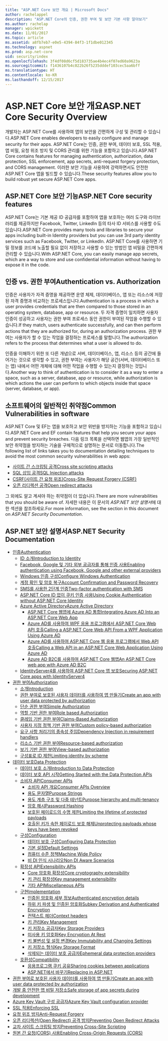 ```yaml
---
title: "ASP.NET Core 보안 개요 | Microsoft Docs"
author: rachelappel
description: "ASP.NET Core의 인증, 권한 부여 및 보안 기본 사항 알아보기"
ms.author: rachelap
manager: wpickett
ms.date: 11/01/2017
ms.topic: article
ms.assetid: a8fb7eb7-e0e5-4394-84f3-1f1dbe012345
ms.technology: aspnet
ms.prod: asp.net-core
uid: security/index
ms.openlocfilehash: 3f4df08d6cf5d183735ae4b4ec4f07ed60a9623a
ms.sourcegitcommit: f1436107b4c022b26f5235dddef103cec5aa6bff
ms.translationtype: HT
ms.contentlocale: ko-KR
ms.lasthandoff: 12/15/2017
---
```

# <a name="aspnet-core-security-overview"></a><span data-ttu-id="e96f8-103">ASP.NET Core 보안 개요</span><span class="sxs-lookup"><span data-stu-id="e96f8-103">ASP.NET Core Security Overview</span></span>

<span data-ttu-id="e96f8-104">개발자는 ASP.NET Core를 사용하여 앱의 보안을 간편하게 구성 및 관리할 수 있습니다.</span><span class="sxs-lookup"><span data-stu-id="e96f8-104">ASP.NET Core enables developers to easily configure and manage security for their apps.</span></span> <span data-ttu-id="e96f8-105">ASP.NET Core는 인증, 권한 부여, 데이터 보호, SSL 적용, 앱 비밀, 요청 위조 방지 및 CORS 관리를 위한 기능을 포함하고 있습니다.</span><span class="sxs-lookup"><span data-stu-id="e96f8-105">ASP.NET Core contains features for managing authentication, authorization, data protection, SSL enforcement, app secrets, anti-request forgery protection, and CORS management.</span></span> <span data-ttu-id="e96f8-106">이러한 보안 기능을 사용하여 강력하면서도 안전한 ASP.NET Core 앱을 빌드할 수 있습니다.</span><span class="sxs-lookup"><span data-stu-id="e96f8-106">These security features allow you to build robust yet secure ASP.NET Core apps.</span></span> 

## <a name="aspnet-core-security-features"></a><span data-ttu-id="e96f8-107">ASP.NET Core 보안 기능</span><span class="sxs-lookup"><span data-stu-id="e96f8-107">ASP.NET Core security features</span></span>

<span data-ttu-id="e96f8-108">ASP.NET Core는 기본 제공 ID 공급자를 포함하여 앱을 보호하는 여러 도구와 라이브러리를 제공하지만 Facebook, Twitter, LinkedIn 등의 타사 ID 서비스를 사용할 수도 있습니다.</span><span class="sxs-lookup"><span data-stu-id="e96f8-108">ASP.NET Core provides many tools and libraries to secure your apps including built-in Identity providers but you can use 3rd party identity services such as Facebook, Twitter, or LinkedIn.</span></span> <span data-ttu-id="e96f8-109">ASP.NET Core를 사용하면 기밀 정보를 코드에 노출할 필요 없이 저장하고 사용할 수 있는 방법인 앱 비밀을 간편하게 관리할 수 있습니다.</span><span class="sxs-lookup"><span data-stu-id="e96f8-109">With ASP.NET Core, you can easily manage app secrets, which are a way to store and use confidential information without having to expose it in the code.</span></span> 

## <a name="authentication-vs-authorization"></a><span data-ttu-id="e96f8-110">인증 vs. 권한 부여</span><span class="sxs-lookup"><span data-stu-id="e96f8-110">Authentication vs. Authorization</span></span>

<span data-ttu-id="e96f8-111">인증은 사용자가 자격 증명을 제공하면 운영 체제, 데이터베이스, 앱 또는 리소스에 저장된 자격 증명과 비교하는 프로세스입니다.</span><span class="sxs-lookup"><span data-stu-id="e96f8-111">Authentication is a process in which a user provides credentials that are then compared to those stored in an operating system, database, app or resource.</span></span> <span data-ttu-id="e96f8-112">두 자격 증명이 일치하면 사용자 인증이 성공하고 사용자는 권한 부여 프로세스 동안 권한이 부여된 작업을 수행할 수 있습니다.</span><span class="sxs-lookup"><span data-stu-id="e96f8-112">If they match, users authenticate successfully, and can then perform actions that they are authorized for, during an authorization process.</span></span> <span data-ttu-id="e96f8-113">권한 부여는 사용자가 할 수 있는 작업을 결정하는 프로세스를 말합니다.</span><span class="sxs-lookup"><span data-stu-id="e96f8-113">The authorization refers to the process that determines what a user is allowed to do.</span></span> 

<span data-ttu-id="e96f8-114">인증을 이해하기 위한 또 다른 개념으로 서버, 데이터베이스, 앱, 리소스 등의 공간에 들어가는 것으로 생각할 수 있고, 권한 부여는 사용자가 해당 공간(서버, 데이터베이스 또는 앱) 내에서 어떤 개체에 대해 어떤 작업을 수행할 수 있는지 결정하는 것입니다.</span><span class="sxs-lookup"><span data-stu-id="e96f8-114">Another way to think of authentication is to consider it as a way to enter a space, such as a server, database, app or resource, while authorization is which actions the user can perform to which objects inside that space (server, database, or app).</span></span>

## <a name="common-vulnerabilities-in-software"></a><span data-ttu-id="e96f8-115">소프트웨어의 일반적인 취약점</span><span class="sxs-lookup"><span data-stu-id="e96f8-115">Common Vulnerabilities in software</span></span>

<span data-ttu-id="e96f8-116">ASP.NET Core 및 EF는 앱을 보호하고 보안 위반을 방지하는 기능을 포함하고 있습니다.</span><span class="sxs-lookup"><span data-stu-id="e96f8-116">ASP.NET Core and EF contain features that help you secure your apps and prevent security breaches.</span></span> <span data-ttu-id="e96f8-117">다음 링크 목록을 선택하면 웹앱의 가장 일반적인 보안 취약점을 방지하는 기술을 구체적으로 설명하는 문서로 이동합니다.</span><span class="sxs-lookup"><span data-stu-id="e96f8-117">The following list of links takes you to documentation detailing techniques to avoid the most common security vulnerabilities in web apps:</span></span>

* [<span data-ttu-id="e96f8-118">사이트 간 스크립팅 공격</span><span class="sxs-lookup"><span data-stu-id="e96f8-118">Cross site scripting attacks</span></span>](https://docs.microsoft.com/aspnet/core/security/cross-site-scripting)
* [<span data-ttu-id="e96f8-119">SQL 삽입 공격</span><span class="sxs-lookup"><span data-stu-id="e96f8-119">SQL Injection attacks</span></span>](https://docs.microsoft.com/ef/core/querying/raw-sql)
* [<span data-ttu-id="e96f8-120">CSRF(사이트 간 요청 위조)</span><span class="sxs-lookup"><span data-stu-id="e96f8-120">Cross-Site Request Forgery (CSRF)</span></span>](https://docs.microsoft.com/aspnet/core/security/anti-request-forgery)
* [<span data-ttu-id="e96f8-121">오픈 리디렉션 공격</span><span class="sxs-lookup"><span data-stu-id="e96f8-121">Open redirect attacks</span></span>](https://docs.microsoft.com/aspnet/core/security/preventing-open-redirects)

<span data-ttu-id="e96f8-122">그 외에도 알고 계셔야 하는 취약점이 더 있습니다.</span><span class="sxs-lookup"><span data-stu-id="e96f8-122">There are more vulnerabilities that you should be aware of.</span></span> <span data-ttu-id="e96f8-123">자세한 내용은 이 문서의 *ASP.NET 보안 설명서*에 대한 섹션을 참조하세요.</span><span class="sxs-lookup"><span data-stu-id="e96f8-123">For more information, see the section in this document on *ASP.NET Security Documentation*.</span></span> 

## <a name="aspnet-security-documentation"></a><span data-ttu-id="e96f8-124">ASP.NET 보안 설명서</span><span class="sxs-lookup"><span data-stu-id="e96f8-124">ASP.NET Security Documentation</span></span>

*   [<span data-ttu-id="e96f8-125">인증</span><span class="sxs-lookup"><span data-stu-id="e96f8-125">Authentication</span></span>](authentication/index.md)
    *   [<span data-ttu-id="e96f8-126">ID 소개</span><span class="sxs-lookup"><span data-stu-id="e96f8-126">Introduction to Identity</span></span>](authentication/identity.md)
    *   [<span data-ttu-id="e96f8-127">Facebook, Google 및 기타 외부 공급자를 통해 인증 사용</span><span class="sxs-lookup"><span data-stu-id="e96f8-127">Enabling authentication using Facebook, Google and other external providers</span></span>](authentication/social/index.md)
    * [<span data-ttu-id="e96f8-128">Windows 인증 구성</span><span class="sxs-lookup"><span data-stu-id="e96f8-128">Configure Windows Authentication</span></span>](authentication/windowsauth.md)
    *   [<span data-ttu-id="e96f8-129">계정 확인 및 암호 복구</span><span class="sxs-lookup"><span data-stu-id="e96f8-129">Account Confirmation and Password Recovery</span></span>](authentication/accconfirm.md)
    *   [<span data-ttu-id="e96f8-130">SMS를 사용한 2단계 인증</span><span class="sxs-lookup"><span data-stu-id="e96f8-130">Two-factor authentication with SMS</span></span>](authentication/2fa.md) 
    *   [<span data-ttu-id="e96f8-131">ASP.NET Core ID 없이 쿠키 인증 사용</span><span class="sxs-lookup"><span data-stu-id="e96f8-131">Using Cookie Authentication without ASP.NET Core Identity</span></span>](authentication/cookie.md)
    *   [<span data-ttu-id="e96f8-132">Azure Active Directory</span><span class="sxs-lookup"><span data-stu-id="e96f8-132">Azure Active Directory</span></span>](authentication/azure-active-directory/index.md)
        *   [<span data-ttu-id="e96f8-133">ASP.NET Core 웹앱에 Azure AD 통합</span><span class="sxs-lookup"><span data-stu-id="e96f8-133">Integrating Azure AD Into an ASP.NET Core Web App</span></span>](https://azure.microsoft.com/documentation/samples/active-directory-dotnet-webapp-openidconnect-aspnetcore/)
        *   [<span data-ttu-id="e96f8-134">Azure AD를 사용하여 WPF 응용 프로그램에서 ASP.NET Core Web API 호출</span><span class="sxs-lookup"><span data-stu-id="e96f8-134">Calling a ASP.NET Core Web API From a WPF Application Using Azure AD</span></span>](https://azure.microsoft.com/documentation/samples/active-directory-dotnet-native-aspnetcore/)
        *   [<span data-ttu-id="e96f8-135">Azure AD를 사용하여 ASP.NET Core 웹 응용 프로그램에서 Web API 호출</span><span class="sxs-lookup"><span data-stu-id="e96f8-135">Calling a Web API in an ASP.NET Core Web Application Using Azure AD</span></span>](https://azure.microsoft.com/documentation/samples/active-directory-dotnet-webapp-webapi-openidconnect-aspnetcore/)
        *   [<span data-ttu-id="e96f8-136">Azure AD B2C를 사용하여 ASP.NET Core 웹앱</span><span class="sxs-lookup"><span data-stu-id="e96f8-136">An ASP.NET Core web app with Azure AD B2C</span></span>](https://azure.microsoft.com/resources/samples/active-directory-b2c-dotnetcore-webapp/)
    *   [<span data-ttu-id="e96f8-137">IdentityServer4를 사용하여 ASP.NET Core 앱 보호</span><span class="sxs-lookup"><span data-stu-id="e96f8-137">Securing ASP.NET Core apps with IdentityServer4</span></span>](https://identityserver4.readthedocs.io)
*   [<span data-ttu-id="e96f8-138">권한 부여</span><span class="sxs-lookup"><span data-stu-id="e96f8-138">Authorization</span></span>](authorization/index.md)
    *   [<span data-ttu-id="e96f8-139">소개</span><span class="sxs-lookup"><span data-stu-id="e96f8-139">Introduction</span></span>](authorization/introduction.md)
    *   [<span data-ttu-id="e96f8-140">권한 부여로 보호된 사용자 데이터를 사용하여 앱 만들기</span><span class="sxs-lookup"><span data-stu-id="e96f8-140">Create an app with user data protected by authorization</span></span>](xref:security/authorization/secure-data)
    *   [<span data-ttu-id="e96f8-141">단순 권한 부여</span><span class="sxs-lookup"><span data-stu-id="e96f8-141">Simple Authorization</span></span>](authorization/simple.md)
    *   [<span data-ttu-id="e96f8-142">역할 기반 권한 부여</span><span class="sxs-lookup"><span data-stu-id="e96f8-142">Role based Authorization</span></span>](authorization/roles.md)
    *   [<span data-ttu-id="e96f8-143">클레임 기반 권한 부여</span><span class="sxs-lookup"><span data-stu-id="e96f8-143">Claims-Based Authorization</span></span>](authorization/claims.md)
    *   [<span data-ttu-id="e96f8-144">사용자 지정 정책 기반 권한 부여</span><span class="sxs-lookup"><span data-stu-id="e96f8-144">Custom policy-based authorization</span></span>](authorization/policies.md)
    *   [<span data-ttu-id="e96f8-145">요구 사항 처리기의 종속성 주입</span><span class="sxs-lookup"><span data-stu-id="e96f8-145">Dependency Injection in requirement handlers</span></span>](authorization/dependencyinjection.md)
    *   [<span data-ttu-id="e96f8-146">리소스 기반 권한 부여</span><span class="sxs-lookup"><span data-stu-id="e96f8-146">Resource-based authorization</span></span>](authorization/resourcebased.md)
    *   [<span data-ttu-id="e96f8-147">보기 기반 권한 부여</span><span class="sxs-lookup"><span data-stu-id="e96f8-147">View-based authorization</span></span>](authorization/views.md)
    *   [<span data-ttu-id="e96f8-148">구성표로 ID 제한</span><span class="sxs-lookup"><span data-stu-id="e96f8-148">Limiting identity by scheme</span></span>](authorization/limitingidentitybyscheme.md)
*   [<span data-ttu-id="e96f8-149">데이터 보호</span><span class="sxs-lookup"><span data-stu-id="e96f8-149">Data Protection</span></span>](data-protection/index.md)
    *   [<span data-ttu-id="e96f8-150">데이터 보호 소개</span><span class="sxs-lookup"><span data-stu-id="e96f8-150">Introduction to Data Protection</span></span>](data-protection/introduction.md)
    *   [<span data-ttu-id="e96f8-151">데이터 보호 API 시작</span><span class="sxs-lookup"><span data-stu-id="e96f8-151">Getting Started with the Data Protection APIs</span></span>](data-protection/using-data-protection.md)
    *   [<span data-ttu-id="e96f8-152">소비자 API</span><span class="sxs-lookup"><span data-stu-id="e96f8-152">Consumer APIs</span></span>](data-protection/consumer-apis/index.md)
        *   [<span data-ttu-id="e96f8-153">소비자 API 개요</span><span class="sxs-lookup"><span data-stu-id="e96f8-153">Consumer APIs Overview</span></span>](data-protection/consumer-apis/overview.md)
        *   [<span data-ttu-id="e96f8-154">용도 문자열</span><span class="sxs-lookup"><span data-stu-id="e96f8-154">Purpose Strings</span></span>](data-protection/consumer-apis/purpose-strings.md)
        *   [<span data-ttu-id="e96f8-155">용도 계층 구조 및 다중 테넌트</span><span class="sxs-lookup"><span data-stu-id="e96f8-155">Purpose hierarchy and multi-tenancy</span></span>](data-protection/consumer-apis/purpose-strings-multitenancy.md)
        *   [<span data-ttu-id="e96f8-156">암호 해시</span><span class="sxs-lookup"><span data-stu-id="e96f8-156">Password Hashing</span></span>](data-protection/consumer-apis/password-hashing.md)
        *   [<span data-ttu-id="e96f8-157">보호된 페이로드의 수명 제한</span><span class="sxs-lookup"><span data-stu-id="e96f8-157">Limiting the lifetime of protected payloads</span></span>](data-protection/consumer-apis/limited-lifetime-payloads.md)
        *   [<span data-ttu-id="e96f8-158">호출된 키가 속한 페이로드 보호 해제</span><span class="sxs-lookup"><span data-stu-id="e96f8-158">Unprotecting payloads whose keys have been revoked</span></span>](data-protection/consumer-apis/dangerous-unprotect.md)
    *   [<span data-ttu-id="e96f8-159">구성</span><span class="sxs-lookup"><span data-stu-id="e96f8-159">Configuration</span></span>](data-protection/configuration/index.md)
        *   [<span data-ttu-id="e96f8-160">데이터 보호 구성</span><span class="sxs-lookup"><span data-stu-id="e96f8-160">Configuring Data Protection</span></span>](data-protection/configuration/overview.md)
        *   [<span data-ttu-id="e96f8-161">기본 설정</span><span class="sxs-lookup"><span data-stu-id="e96f8-161">Default Settings</span></span>](data-protection/configuration/default-settings.md)
        *   [<span data-ttu-id="e96f8-162">컴퓨터 수준 정책</span><span class="sxs-lookup"><span data-stu-id="e96f8-162">Machine Wide Policy</span></span>](data-protection/configuration/machine-wide-policy.md)
        *   [<span data-ttu-id="e96f8-163">비 DI 인식 시나리오</span><span class="sxs-lookup"><span data-stu-id="e96f8-163">Non DI Aware Scenarios</span></span>](data-protection/configuration/non-di-scenarios.md)
    *   [<span data-ttu-id="e96f8-164">확장성 API</span><span class="sxs-lookup"><span data-stu-id="e96f8-164">Extensibility APIs</span></span>](data-protection/extensibility/index.md)
        *   [<span data-ttu-id="e96f8-165">Core 암호화 확장성</span><span class="sxs-lookup"><span data-stu-id="e96f8-165">Core cryptography extensibility</span></span>](data-protection/extensibility/core-crypto.md)
        *   [<span data-ttu-id="e96f8-166">키 관리 확장성</span><span class="sxs-lookup"><span data-stu-id="e96f8-166">Key management extensibility</span></span>](data-protection/extensibility/key-management.md)
        *   [<span data-ttu-id="e96f8-167">기타 API</span><span class="sxs-lookup"><span data-stu-id="e96f8-167">Miscellaneous APIs</span></span>](data-protection/extensibility/misc-apis.md)
    *   [<span data-ttu-id="e96f8-168">구현</span><span class="sxs-lookup"><span data-stu-id="e96f8-168">Implementation</span></span>](data-protection/implementation/index.md)
        *   [<span data-ttu-id="e96f8-169">인증된 암호화 세부 정보</span><span class="sxs-lookup"><span data-stu-id="e96f8-169">Authenticated encryption details</span></span>](data-protection/implementation/authenticated-encryption-details.md)
        *   [<span data-ttu-id="e96f8-170">하위 키 파생 및 인증된 암호화</span><span class="sxs-lookup"><span data-stu-id="e96f8-170">Subkey Derivation and Authenticated Encryption</span></span>](data-protection/implementation/subkeyderivation.md)
        *   [<span data-ttu-id="e96f8-171">컨텍스트 헤더</span><span class="sxs-lookup"><span data-stu-id="e96f8-171">Context headers</span></span>](data-protection/implementation/context-headers.md)
        *   [<span data-ttu-id="e96f8-172">키 관리</span><span class="sxs-lookup"><span data-stu-id="e96f8-172">Key Management</span></span>](data-protection/implementation/key-management.md)
        *   [<span data-ttu-id="e96f8-173">키 저장소 공급자</span><span class="sxs-lookup"><span data-stu-id="e96f8-173">Key Storage Providers</span></span>](data-protection/implementation/key-storage-providers.md)
        *   [<span data-ttu-id="e96f8-174">미사용 키 암호화</span><span class="sxs-lookup"><span data-stu-id="e96f8-174">Key Encryption At Rest</span></span>](data-protection/implementation/key-encryption-at-rest.md)
        *   [<span data-ttu-id="e96f8-175">키 불변성 및 설정 변경</span><span class="sxs-lookup"><span data-stu-id="e96f8-175">Key Immutability and Changing Settings</span></span>](data-protection/implementation/key-immutability.md)
        *   [<span data-ttu-id="e96f8-176">키 저장소 형식</span><span class="sxs-lookup"><span data-stu-id="e96f8-176">Key Storage Format</span></span>](data-protection/implementation/key-storage-format.md)
        *   [<span data-ttu-id="e96f8-177">삭제되는 데이터 보호 공급자</span><span class="sxs-lookup"><span data-stu-id="e96f8-177">Ephemeral data protection providers</span></span>](data-protection/implementation/key-storage-ephemeral.md)
    *   [<span data-ttu-id="e96f8-178">호환성</span><span class="sxs-lookup"><span data-stu-id="e96f8-178">Compatibility</span></span>](data-protection/compatibility/index.md)
        *   [<span data-ttu-id="e96f8-179">응용프로그램 쿠키 공유</span><span class="sxs-lookup"><span data-stu-id="e96f8-179">Sharing cookies between applications</span></span>](data-protection/compatibility/cookie-sharing.md)
        *   [<span data-ttu-id="e96f8-180">ASP.NET에서 <machineKey> 바꾸기</span><span class="sxs-lookup"><span data-stu-id="e96f8-180">Replacing <machineKey> in ASP.NET</span></span>](data-protection/compatibility/replacing-machinekey.md)
*   [<span data-ttu-id="e96f8-181">권한 부여로 보호된 사용자 데이터를 사용하여 앱 만들기</span><span class="sxs-lookup"><span data-stu-id="e96f8-181">Create an app with user data protected by authorization</span></span>](xref:security/authorization/secure-data)
*   [<span data-ttu-id="e96f8-182">개발 중 안전한 앱 비밀 저장소</span><span class="sxs-lookup"><span data-stu-id="e96f8-182">Safe storage of app secrets during development</span></span>](app-secrets.md)
*   [<span data-ttu-id="e96f8-183">Azure Key Vault 구성 공급자</span><span class="sxs-lookup"><span data-stu-id="e96f8-183">Azure Key Vault configuration provider</span></span>](key-vault-configuration.md)
*   [<span data-ttu-id="e96f8-184">SSL 적용</span><span class="sxs-lookup"><span data-stu-id="e96f8-184">Enforcing SSL</span></span>](enforcing-ssl.md)
*   [<span data-ttu-id="e96f8-185">요청 위조 방지</span><span class="sxs-lookup"><span data-stu-id="e96f8-185">Anti-Request Forgery</span></span>](anti-request-forgery.md)
*   [<span data-ttu-id="e96f8-186">오픈 리디렉션(Open Redirect) 공격 방지</span><span class="sxs-lookup"><span data-stu-id="e96f8-186">Preventing Open Redirect Attacks</span></span>](preventing-open-redirects.md)
*   [<span data-ttu-id="e96f8-187">교차 사이트 스크립팅 방지</span><span class="sxs-lookup"><span data-stu-id="e96f8-187">Preventing Cross-Site Scripting</span></span>](cross-site-scripting.md)
*   [<span data-ttu-id="e96f8-188">원본 간 요청(CORS) 사용</span><span class="sxs-lookup"><span data-stu-id="e96f8-188">Enabling Cross-Origin Requests (CORS)</span></span>](cors.md)
